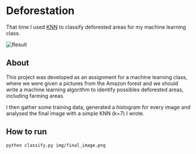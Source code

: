 # Deforestation

That time I used [KNN](https://en.wikipedia.org/wiki/K-nearest_neighbors_algorithm) to classify deforested areas for my machine learning class.

![Result](result.png)

## About

This project was developed as an assignment for a machine learning class, where we were given a pictures from the Amazon forest and we should write a machine learning algorithm to identify possibles deforested areas, including farming areas. 

I then gather some training data, generated a histogram for every image and analysed the final image with a simple KNN (k=7) I wrote.


## How to run

```
python classify.py img/final_image.png
```
